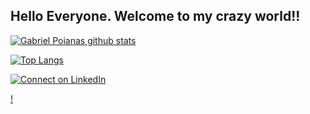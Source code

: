 ## Hello Everyone. Welcome to my crazy world!!

[![Gabriel Poianas github stats](https://github-readme-stats.vercel.app/api?username=gabrielpoianas&theme=dark&show_icons=true&count_private=true)](https://github.com/gabrielpoianas)

[![Top Langs](https://github-readme-stats.vercel.app/api/top-langs/?username=gabrielpoianas&layout=compact&theme=dark)](https://github.com/gabrielpoianas/)

[![Connect on LinkedIn](https://img.shields.io/badge/--linkedin?label=LinkedIn&logo=LinkedIn&style=social)](https://www.linkedin.com/in/gabrielpoianas/)   

[!](https://camo.githubusercontent.com/5e7e215d9ff3a7c2e96d09232c11b2205565c841d1129dd2185ebd967284121f/68747470733a2f2f696d672e736869656c64732e696f2f62616467652f68746d6c352d2532334533344632362e7376673f7374796c653d666f722d7468652d6261646765266c6f676f3d68746d6c35266c6f676f436f6c6f723d7768697465)
